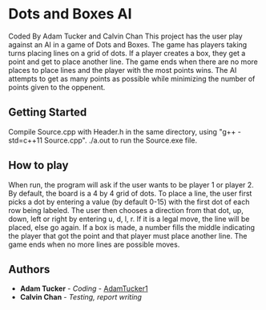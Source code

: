 # Dots and Boxes AI
Coded By Adam Tucker and Calvin Chan
This project has the user play against an AI in a game of Dots and Boxes. The game has players taking turns placing lines on a grid of dots. 
If a player creates a box, they get a point and get to place another line. The game ends when there are no more places to place lines and the player with the most points wins. The AI attempts to get as many points as possible while minimizing the number of points given to the oppenent.

## Getting Started

Compile Source.cpp with Header.h in the same directory, using "g++ -std=c++11 Source.cpp".
./a.out to run the Source.exe file.

## How to play

When run, the program will ask if the user wants to be player 1 or player 2. By default, the board is a 4 by 4 grid of dots. To place a line, the user first picks a dot by entering a value (by default 0-15) with the first dot of each row being labeled. The user then chooses a direction from that dot, up, down, left or right by entering u, d, l, r. If it is a legal move, the line will be placed, else go again. If a box is made, a number fills the middle indicating the player that got the point and that player must place another line. The game ends when no more lines are possible moves.

## Authors

* **Adam Tucker** - *Coding* - [AdamTucker1](https://github.com/AdamTucker1)
* **Calvin Chan** - *Testing, report writing* 

